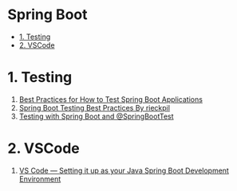 <h1>Spring Boot</h1>
<!-- TOC -->

- [1. Testing](#1-testing)
- [2. VSCode](#2-vscode)

<!-- /TOC -->

# 1. Testing

1. [Best Practices for How to Test Spring Boot Applications](https://tanzu.vmware.com/developer/guides/spring-boot-testing/)
2. [Spring Boot Testing Best Practices By rieckpil](https://rieckpil.de/spring-boot-testing-best-practices/)
3. [Testing with Spring Boot and @SpringBootTest](https://reflectoring.io/spring-boot-test/)

# 2. VSCode

1. [VS Code — Setting it up as your Java Spring Boot Development Environment](https://medium.com/dev-genius/vs-code-setting-it-up-as-your-java-spring-boot-development-environment-6464d86dc3f0)